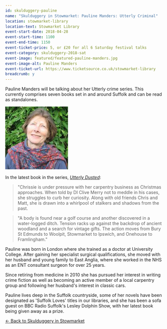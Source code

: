 ```yaml
---
id: skulduggery-pauline
name: "Skulduggery in Stowmarket: Pauline Manders: Utterly Criminal"
location: stowmarket-library
location-text: Stowmarket Library
event-start-date: 2018-04-28
event-start-time: 1100
event-end-time: 1150
event-ticket-price: 5, or £20 for all 6 Saturday festival talks
event-category: skulduggery-2018-sat
event-image: featured/featured-pauline-manders.jpg
event-image-alt: Pauline Manders
event-ticket-url: https://www.ticketsource.co.uk/stowmarket-library
breadcrumb: y
---
```


Pauline Manders will be talking about her Utterly crime series. This currently comprises seven books set in and around Suffolk and can be read as standalones.

<img src="/images/featured/featured-pauline-manders.jpg" alt="Pauline Manders" class="custom-br-50 mw-40 {% include /c/img-float-right.html %}" />

In the latest book in the series, [<cite>Utterly Dusted</cite>](https://suffolk.spydus.co.uk/cgi-bin/spydus.exe/ENQ/OPAC/BIBENQ?BRN=2334177):

> "Chrissie is under pressure with her carpentry business as Christmas approaches. When told by DI Clive Merry not to meddle in his cases, she struggles to curb her curiosity. Along with old friends Chris and Matt, she is drawn into a whirlpool of stalkers and shadows from the past.

> "A body is found near a golf course and another discovered in a water-logged ditch. Tension racks up against the backdrop of ancient woodland and a search for vintage gifts. The action moves from Bury St Edmunds to Woolpit, Stowmarket to Ipswich, and Onehouse to Framlingham."

Pauline was born in London where she trained as a doctor at University College. After gaining her specialist surgical qualifications, she moved with her husband and young family to East Anglia, where she worked in the NHS as an ENT consultant surgeon for over 25 years.

Since retiring from medicine in 2010 she has pursued her interest in writing crime fiction as well as becoming an active member of a local carpentry group and following her husband's interest in classic cars.

Pauline lives deep in the Suffolk countryside, some of her novels have been designated as 'Suffolk Loves' titles in our libraries, and she has been a sofa guest on BBC Radio Suffolk's Lesley Dolphin Show, with her latest book being given away as a prize.

[&larr; Back to Skulduggery in Stowmarket](/skulduggery/)
